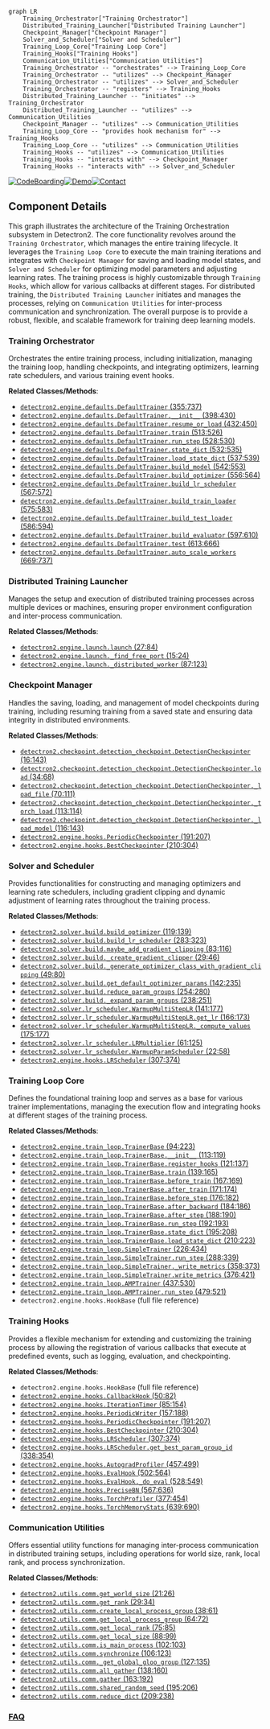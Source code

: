 ```mermaid
graph LR
    Training_Orchestrator["Training Orchestrator"]
    Distributed_Training_Launcher["Distributed Training Launcher"]
    Checkpoint_Manager["Checkpoint Manager"]
    Solver_and_Scheduler["Solver and Scheduler"]
    Training_Loop_Core["Training Loop Core"]
    Training_Hooks["Training Hooks"]
    Communication_Utilities["Communication Utilities"]
    Training_Orchestrator -- "orchestrates" --> Training_Loop_Core
    Training_Orchestrator -- "utilizes" --> Checkpoint_Manager
    Training_Orchestrator -- "utilizes" --> Solver_and_Scheduler
    Training_Orchestrator -- "registers" --> Training_Hooks
    Distributed_Training_Launcher -- "initiates" --> Training_Orchestrator
    Distributed_Training_Launcher -- "utilizes" --> Communication_Utilities
    Checkpoint_Manager -- "utilizes" --> Communication_Utilities
    Training_Loop_Core -- "provides hook mechanism for" --> Training_Hooks
    Training_Loop_Core -- "utilizes" --> Communication_Utilities
    Training_Hooks -- "utilizes" --> Communication_Utilities
    Training_Hooks -- "interacts with" --> Checkpoint_Manager
    Training_Hooks -- "interacts with" --> Solver_and_Scheduler
```
[![CodeBoarding](https://img.shields.io/badge/Generated%20by-CodeBoarding-9cf?style=flat-square)](https://github.com/CodeBoarding/GeneratedOnBoardings)[![Demo](https://img.shields.io/badge/Try%20our-Demo-blue?style=flat-square)](https://www.codeboarding.org/demo)[![Contact](https://img.shields.io/badge/Contact%20us%20-%20contact@codeboarding.org-lightgrey?style=flat-square)](mailto:contact@codeboarding.org)

## Component Details

This graph illustrates the architecture of the Training Orchestration subsystem in Detectron2. The core functionality revolves around the `Training Orchestrator`, which manages the entire training lifecycle. It leverages the `Training Loop Core` to execute the main training iterations and integrates with `Checkpoint Manager` for saving and loading model states, and `Solver and Scheduler` for optimizing model parameters and adjusting learning rates. The training process is highly customizable through `Training Hooks`, which allow for various callbacks at different stages. For distributed training, the `Distributed Training Launcher` initiates and manages the processes, relying on `Communication Utilities` for inter-process communication and synchronization. The overall purpose is to provide a robust, flexible, and scalable framework for training deep learning models.

### Training Orchestrator
Orchestrates the entire training process, including initialization, managing the training loop, handling checkpoints, and integrating optimizers, learning rate schedulers, and various training event hooks.


**Related Classes/Methods**:

- <a href="https://github.com/facebookresearch/detectron2/blob/master/detectron2/engine/defaults.py#L355-L737" target="_blank" rel="noopener noreferrer">`detectron2.engine.defaults.DefaultTrainer` (355:737)</a>
- <a href="https://github.com/facebookresearch/detectron2/blob/master/detectron2/engine/defaults.py#L398-L430" target="_blank" rel="noopener noreferrer">`detectron2.engine.defaults.DefaultTrainer.__init__` (398:430)</a>
- <a href="https://github.com/facebookresearch/detectron2/blob/master/detectron2/engine/defaults.py#L432-L450" target="_blank" rel="noopener noreferrer">`detectron2.engine.defaults.DefaultTrainer.resume_or_load` (432:450)</a>
- <a href="https://github.com/facebookresearch/detectron2/blob/master/detectron2/engine/defaults.py#L513-L526" target="_blank" rel="noopener noreferrer">`detectron2.engine.defaults.DefaultTrainer.train` (513:526)</a>
- <a href="https://github.com/facebookresearch/detectron2/blob/master/detectron2/engine/defaults.py#L528-L530" target="_blank" rel="noopener noreferrer">`detectron2.engine.defaults.DefaultTrainer.run_step` (528:530)</a>
- <a href="https://github.com/facebookresearch/detectron2/blob/master/detectron2/engine/defaults.py#L532-L535" target="_blank" rel="noopener noreferrer">`detectron2.engine.defaults.DefaultTrainer.state_dict` (532:535)</a>
- <a href="https://github.com/facebookresearch/detectron2/blob/master/detectron2/engine/defaults.py#L537-L539" target="_blank" rel="noopener noreferrer">`detectron2.engine.defaults.DefaultTrainer.load_state_dict` (537:539)</a>
- <a href="https://github.com/facebookresearch/detectron2/blob/master/detectron2/engine/defaults.py#L542-L553" target="_blank" rel="noopener noreferrer">`detectron2.engine.defaults.DefaultTrainer.build_model` (542:553)</a>
- <a href="https://github.com/facebookresearch/detectron2/blob/master/detectron2/engine/defaults.py#L556-L564" target="_blank" rel="noopener noreferrer">`detectron2.engine.defaults.DefaultTrainer.build_optimizer` (556:564)</a>
- <a href="https://github.com/facebookresearch/detectron2/blob/master/detectron2/engine/defaults.py#L567-L572" target="_blank" rel="noopener noreferrer">`detectron2.engine.defaults.DefaultTrainer.build_lr_scheduler` (567:572)</a>
- <a href="https://github.com/facebookresearch/detectron2/blob/master/detectron2/engine/defaults.py#L575-L583" target="_blank" rel="noopener noreferrer">`detectron2.engine.defaults.DefaultTrainer.build_train_loader` (575:583)</a>
- <a href="https://github.com/facebookresearch/detectron2/blob/master/detectron2/engine/defaults.py#L586-L594" target="_blank" rel="noopener noreferrer">`detectron2.engine.defaults.DefaultTrainer.build_test_loader` (586:594)</a>
- <a href="https://github.com/facebookresearch/detectron2/blob/master/detectron2/engine/defaults.py#L597-L610" target="_blank" rel="noopener noreferrer">`detectron2.engine.defaults.DefaultTrainer.build_evaluator` (597:610)</a>
- <a href="https://github.com/facebookresearch/detectron2/blob/master/detectron2/engine/defaults.py#L613-L666" target="_blank" rel="noopener noreferrer">`detectron2.engine.defaults.DefaultTrainer.test` (613:666)</a>
- <a href="https://github.com/facebookresearch/detectron2/blob/master/detectron2/engine/defaults.py#L669-L737" target="_blank" rel="noopener noreferrer">`detectron2.engine.defaults.DefaultTrainer.auto_scale_workers` (669:737)</a>


### Distributed Training Launcher
Manages the setup and execution of distributed training processes across multiple devices or machines, ensuring proper environment configuration and inter-process communication.


**Related Classes/Methods**:

- <a href="https://github.com/facebookresearch/detectron2/blob/master/detectron2/engine/launch.py#L27-L84" target="_blank" rel="noopener noreferrer">`detectron2.engine.launch.launch` (27:84)</a>
- <a href="https://github.com/facebookresearch/detectron2/blob/master/detectron2/engine/launch.py#L15-L24" target="_blank" rel="noopener noreferrer">`detectron2.engine.launch._find_free_port` (15:24)</a>
- <a href="https://github.com/facebookresearch/detectron2/blob/master/detectron2/engine/launch.py#L87-L123" target="_blank" rel="noopener noreferrer">`detectron2.engine.launch._distributed_worker` (87:123)</a>


### Checkpoint Manager
Handles the saving, loading, and management of model checkpoints during training, including resuming training from a saved state and ensuring data integrity in distributed environments.


**Related Classes/Methods**:

- <a href="https://github.com/facebookresearch/detectron2/blob/master/detectron2/checkpoint/detection_checkpoint.py#L16-L143" target="_blank" rel="noopener noreferrer">`detectron2.checkpoint.detection_checkpoint.DetectionCheckpointer` (16:143)</a>
- <a href="https://github.com/facebookresearch/detectron2/blob/master/detectron2/checkpoint/detection_checkpoint.py#L34-L68" target="_blank" rel="noopener noreferrer">`detectron2.checkpoint.detection_checkpoint.DetectionCheckpointer.load` (34:68)</a>
- <a href="https://github.com/facebookresearch/detectron2/blob/master/detectron2/checkpoint/detection_checkpoint.py#L70-L111" target="_blank" rel="noopener noreferrer">`detectron2.checkpoint.detection_checkpoint.DetectionCheckpointer._load_file` (70:111)</a>
- <a href="https://github.com/facebookresearch/detectron2/blob/master/detectron2/checkpoint/detection_checkpoint.py#L113-L114" target="_blank" rel="noopener noreferrer">`detectron2.checkpoint.detection_checkpoint.DetectionCheckpointer._torch_load` (113:114)</a>
- <a href="https://github.com/facebookresearch/detectron2/blob/master/detectron2/checkpoint/detection_checkpoint.py#L116-L143" target="_blank" rel="noopener noreferrer">`detectron2.checkpoint.detection_checkpoint.DetectionCheckpointer._load_model` (116:143)</a>
- <a href="https://github.com/facebookresearch/detectron2/blob/master/detectron2/engine/hooks.py#L191-L207" target="_blank" rel="noopener noreferrer">`detectron2.engine.hooks.PeriodicCheckpointer` (191:207)</a>
- <a href="https://github.com/facebookresearch/detectron2/blob/master/detectron2/engine/hooks.py#L210-L304" target="_blank" rel="noopener noreferrer">`detectron2.engine.hooks.BestCheckpointer` (210:304)</a>


### Solver and Scheduler
Provides functionalities for constructing and managing optimizers and learning rate schedulers, including gradient clipping and dynamic adjustment of learning rates throughout the training process.


**Related Classes/Methods**:

- <a href="https://github.com/facebookresearch/detectron2/blob/master/detectron2/solver/build.py#L119-L139" target="_blank" rel="noopener noreferrer">`detectron2.solver.build.build_optimizer` (119:139)</a>
- <a href="https://github.com/facebookresearch/detectron2/blob/master/detectron2/solver/build.py#L283-L323" target="_blank" rel="noopener noreferrer">`detectron2.solver.build.build_lr_scheduler` (283:323)</a>
- <a href="https://github.com/facebookresearch/detectron2/blob/master/detectron2/solver/build.py#L83-L116" target="_blank" rel="noopener noreferrer">`detectron2.solver.build.maybe_add_gradient_clipping` (83:116)</a>
- <a href="https://github.com/facebookresearch/detectron2/blob/master/detectron2/solver/build.py#L29-L46" target="_blank" rel="noopener noreferrer">`detectron2.solver.build._create_gradient_clipper` (29:46)</a>
- <a href="https://github.com/facebookresearch/detectron2/blob/master/detectron2/solver/build.py#L49-L80" target="_blank" rel="noopener noreferrer">`detectron2.solver.build._generate_optimizer_class_with_gradient_clipping` (49:80)</a>
- <a href="https://github.com/facebookresearch/detectron2/blob/master/detectron2/solver/build.py#L142-L235" target="_blank" rel="noopener noreferrer">`detectron2.solver.build.get_default_optimizer_params` (142:235)</a>
- <a href="https://github.com/facebookresearch/detectron2/blob/master/detectron2/solver/build.py#L254-L280" target="_blank" rel="noopener noreferrer">`detectron2.solver.build.reduce_param_groups` (254:280)</a>
- <a href="https://github.com/facebookresearch/detectron2/blob/master/detectron2/solver/build.py#L238-L251" target="_blank" rel="noopener noreferrer">`detectron2.solver.build._expand_param_groups` (238:251)</a>
- <a href="https://github.com/facebookresearch/detectron2/blob/master/detectron2/solver/lr_scheduler.py#L141-L177" target="_blank" rel="noopener noreferrer">`detectron2.solver.lr_scheduler.WarmupMultiStepLR` (141:177)</a>
- <a href="https://github.com/facebookresearch/detectron2/blob/master/detectron2/solver/lr_scheduler.py#L166-L173" target="_blank" rel="noopener noreferrer">`detectron2.solver.lr_scheduler.WarmupMultiStepLR.get_lr` (166:173)</a>
- <a href="https://github.com/facebookresearch/detectron2/blob/master/detectron2/solver/lr_scheduler.py#L175-L177" target="_blank" rel="noopener noreferrer">`detectron2.solver.lr_scheduler.WarmupMultiStepLR._compute_values` (175:177)</a>
- <a href="https://github.com/facebookresearch/detectron2/blob/master/detectron2/solver/lr_scheduler.py#L61-L125" target="_blank" rel="noopener noreferrer">`detectron2.solver.lr_scheduler.LRMultiplier` (61:125)</a>
- <a href="https://github.com/facebookresearch/detectron2/blob/master/detectron2/solver/lr_scheduler.py#L22-L58" target="_blank" rel="noopener noreferrer">`detectron2.solver.lr_scheduler.WarmupParamScheduler` (22:58)</a>
- <a href="https://github.com/facebookresearch/detectron2/blob/master/detectron2/engine/hooks.py#L307-L374" target="_blank" rel="noopener noreferrer">`detectron2.engine.hooks.LRScheduler` (307:374)</a>


### Training Loop Core
Defines the foundational training loop and serves as a base for various trainer implementations, managing the execution flow and integrating hooks at different stages of the training process.


**Related Classes/Methods**:

- <a href="https://github.com/facebookresearch/detectron2/blob/master/detectron2/engine/train_loop.py#L94-L223" target="_blank" rel="noopener noreferrer">`detectron2.engine.train_loop.TrainerBase` (94:223)</a>
- <a href="https://github.com/facebookresearch/detectron2/blob/master/detectron2/engine/train_loop.py#L113-L119" target="_blank" rel="noopener noreferrer">`detectron2.engine.train_loop.TrainerBase.__init__` (113:119)</a>
- <a href="https://github.com/facebookresearch/detectron2/blob/master/detectron2/engine/train_loop.py#L121-L137" target="_blank" rel="noopener noreferrer">`detectron2.engine.train_loop.TrainerBase.register_hooks` (121:137)</a>
- <a href="https://github.com/facebookresearch/detectron2/blob/master/detectron2/engine/train_loop.py#L139-L165" target="_blank" rel="noopener noreferrer">`detectron2.engine.train_loop.TrainerBase.train` (139:165)</a>
- <a href="https://github.com/facebookresearch/detectron2/blob/master/detectron2/engine/train_loop.py#L167-L169" target="_blank" rel="noopener noreferrer">`detectron2.engine.train_loop.TrainerBase.before_train` (167:169)</a>
- <a href="https://github.com/facebookresearch/detectron2/blob/master/detectron2/engine/train_loop.py#L171-L174" target="_blank" rel="noopener noreferrer">`detectron2.engine.train_loop.TrainerBase.after_train` (171:174)</a>
- <a href="https://github.com/facebookresearch/detectron2/blob/master/detectron2/engine/train_loop.py#L176-L182" target="_blank" rel="noopener noreferrer">`detectron2.engine.train_loop.TrainerBase.before_step` (176:182)</a>
- <a href="https://github.com/facebookresearch/detectron2/blob/master/detectron2/engine/train_loop.py#L184-L186" target="_blank" rel="noopener noreferrer">`detectron2.engine.train_loop.TrainerBase.after_backward` (184:186)</a>
- <a href="https://github.com/facebookresearch/detectron2/blob/master/detectron2/engine/train_loop.py#L188-L190" target="_blank" rel="noopener noreferrer">`detectron2.engine.train_loop.TrainerBase.after_step` (188:190)</a>
- <a href="https://github.com/facebookresearch/detectron2/blob/master/detectron2/engine/train_loop.py#L192-L193" target="_blank" rel="noopener noreferrer">`detectron2.engine.train_loop.TrainerBase.run_step` (192:193)</a>
- <a href="https://github.com/facebookresearch/detectron2/blob/master/detectron2/engine/train_loop.py#L195-L208" target="_blank" rel="noopener noreferrer">`detectron2.engine.train_loop.TrainerBase.state_dict` (195:208)</a>
- <a href="https://github.com/facebookresearch/detectron2/blob/master/detectron2/engine/train_loop.py#L210-L223" target="_blank" rel="noopener noreferrer">`detectron2.engine.train_loop.TrainerBase.load_state_dict` (210:223)</a>
- <a href="https://github.com/facebookresearch/detectron2/blob/master/detectron2/engine/train_loop.py#L226-L434" target="_blank" rel="noopener noreferrer">`detectron2.engine.train_loop.SimpleTrainer` (226:434)</a>
- <a href="https://github.com/facebookresearch/detectron2/blob/master/detectron2/engine/train_loop.py#L288-L339" target="_blank" rel="noopener noreferrer">`detectron2.engine.train_loop.SimpleTrainer.run_step` (288:339)</a>
- <a href="https://github.com/facebookresearch/detectron2/blob/master/detectron2/engine/train_loop.py#L358-L373" target="_blank" rel="noopener noreferrer">`detectron2.engine.train_loop.SimpleTrainer._write_metrics` (358:373)</a>
- <a href="https://github.com/facebookresearch/detectron2/blob/master/detectron2/engine/train_loop.py#L376-L421" target="_blank" rel="noopener noreferrer">`detectron2.engine.train_loop.SimpleTrainer.write_metrics` (376:421)</a>
- <a href="https://github.com/facebookresearch/detectron2/blob/master/detectron2/engine/train_loop.py#L437-L530" target="_blank" rel="noopener noreferrer">`detectron2.engine.train_loop.AMPTrainer` (437:530)</a>
- <a href="https://github.com/facebookresearch/detectron2/blob/master/detectron2/engine/train_loop.py#L479-L521" target="_blank" rel="noopener noreferrer">`detectron2.engine.train_loop.AMPTrainer.run_step` (479:521)</a>
- `detectron2.engine.hooks.HookBase` (full file reference)


### Training Hooks
Provides a flexible mechanism for extending and customizing the training process by allowing the registration of various callbacks that execute at predefined events, such as logging, evaluation, and checkpointing.


**Related Classes/Methods**:

- `detectron2.engine.hooks.HookBase` (full file reference)
- <a href="https://github.com/facebookresearch/detectron2/blob/master/detectron2/engine/hooks.py#L50-L82" target="_blank" rel="noopener noreferrer">`detectron2.engine.hooks.CallbackHook` (50:82)</a>
- <a href="https://github.com/facebookresearch/detectron2/blob/master/detectron2/engine/hooks.py#L85-L154" target="_blank" rel="noopener noreferrer">`detectron2.engine.hooks.IterationTimer` (85:154)</a>
- <a href="https://github.com/facebookresearch/detectron2/blob/master/detectron2/engine/hooks.py#L157-L188" target="_blank" rel="noopener noreferrer">`detectron2.engine.hooks.PeriodicWriter` (157:188)</a>
- <a href="https://github.com/facebookresearch/detectron2/blob/master/detectron2/engine/hooks.py#L191-L207" target="_blank" rel="noopener noreferrer">`detectron2.engine.hooks.PeriodicCheckpointer` (191:207)</a>
- <a href="https://github.com/facebookresearch/detectron2/blob/master/detectron2/engine/hooks.py#L210-L304" target="_blank" rel="noopener noreferrer">`detectron2.engine.hooks.BestCheckpointer` (210:304)</a>
- <a href="https://github.com/facebookresearch/detectron2/blob/master/detectron2/engine/hooks.py#L307-L374" target="_blank" rel="noopener noreferrer">`detectron2.engine.hooks.LRScheduler` (307:374)</a>
- <a href="https://github.com/facebookresearch/detectron2/blob/master/detectron2/engine/hooks.py#L338-L354" target="_blank" rel="noopener noreferrer">`detectron2.engine.hooks.LRScheduler.get_best_param_group_id` (338:354)</a>
- <a href="https://github.com/facebookresearch/detectron2/blob/master/detectron2/engine/hooks.py#L457-L499" target="_blank" rel="noopener noreferrer">`detectron2.engine.hooks.AutogradProfiler` (457:499)</a>
- <a href="https://github.com/facebookresearch/detectron2/blob/master/detectron2/engine/hooks.py#L502-L564" target="_blank" rel="noopener noreferrer">`detectron2.engine.hooks.EvalHook` (502:564)</a>
- <a href="https://github.com/facebookresearch/detectron2/blob/master/detectron2/engine/hooks.py#L528-L549" target="_blank" rel="noopener noreferrer">`detectron2.engine.hooks.EvalHook._do_eval` (528:549)</a>
- <a href="https://github.com/facebookresearch/detectron2/blob/master/detectron2/engine/hooks.py#L567-L636" target="_blank" rel="noopener noreferrer">`detectron2.engine.hooks.PreciseBN` (567:636)</a>
- <a href="https://github.com/facebookresearch/detectron2/blob/master/detectron2/engine/hooks.py#L377-L454" target="_blank" rel="noopener noreferrer">`detectron2.engine.hooks.TorchProfiler` (377:454)</a>
- <a href="https://github.com/facebookresearch/detectron2/blob/master/detectron2/engine/hooks.py#L639-L690" target="_blank" rel="noopener noreferrer">`detectron2.engine.hooks.TorchMemoryStats` (639:690)</a>


### Communication Utilities
Offers essential utility functions for managing inter-process communication in distributed training setups, including operations for world size, rank, local rank, and process synchronization.


**Related Classes/Methods**:

- <a href="https://github.com/facebookresearch/detectron2/blob/master/detectron2/utils/comm.py#L21-L26" target="_blank" rel="noopener noreferrer">`detectron2.utils.comm.get_world_size` (21:26)</a>
- <a href="https://github.com/facebookresearch/detectron2/blob/master/detectron2/utils/comm.py#L29-L34" target="_blank" rel="noopener noreferrer">`detectron2.utils.comm.get_rank` (29:34)</a>
- <a href="https://github.com/facebookresearch/detectron2/blob/master/detectron2/utils/comm.py#L38-L61" target="_blank" rel="noopener noreferrer">`detectron2.utils.comm.create_local_process_group` (38:61)</a>
- <a href="https://github.com/facebookresearch/detectron2/blob/master/detectron2/utils/comm.py#L64-L72" target="_blank" rel="noopener noreferrer">`detectron2.utils.comm.get_local_process_group` (64:72)</a>
- <a href="https://github.com/facebookresearch/detectron2/blob/master/detectron2/utils/comm.py#L75-L85" target="_blank" rel="noopener noreferrer">`detectron2.utils.comm.get_local_rank` (75:85)</a>
- <a href="https://github.com/facebookresearch/detectron2/blob/master/detectron2/utils/comm.py#L88-L99" target="_blank" rel="noopener noreferrer">`detectron2.utils.comm.get_local_size` (88:99)</a>
- <a href="https://github.com/facebookresearch/detectron2/blob/master/detectron2/utils/comm.py#L102-L103" target="_blank" rel="noopener noreferrer">`detectron2.utils.comm.is_main_process` (102:103)</a>
- <a href="https://github.com/facebookresearch/detectron2/blob/master/detectron2/utils/comm.py#L106-L123" target="_blank" rel="noopener noreferrer">`detectron2.utils.comm.synchronize` (106:123)</a>
- <a href="https://github.com/facebookresearch/detectron2/blob/master/detectron2/utils/comm.py#L127-L135" target="_blank" rel="noopener noreferrer">`detectron2.utils.comm._get_global_gloo_group` (127:135)</a>
- <a href="https://github.com/facebookresearch/detectron2/blob/master/detectron2/utils/comm.py#L138-L160" target="_blank" rel="noopener noreferrer">`detectron2.utils.comm.all_gather` (138:160)</a>
- <a href="https://github.com/facebookresearch/detectron2/blob/master/detectron2/utils/comm.py#L163-L192" target="_blank" rel="noopener noreferrer">`detectron2.utils.comm.gather` (163:192)</a>
- <a href="https://github.com/facebookresearch/detectron2/blob/master/detectron2/utils/comm.py#L195-L206" target="_blank" rel="noopener noreferrer">`detectron2.utils.comm.shared_random_seed` (195:206)</a>
- <a href="https://github.com/facebookresearch/detectron2/blob/master/detectron2/utils/comm.py#L209-L238" target="_blank" rel="noopener noreferrer">`detectron2.utils.comm.reduce_dict` (209:238)</a>




### [FAQ](https://github.com/CodeBoarding/GeneratedOnBoardings/tree/main?tab=readme-ov-file#faq)